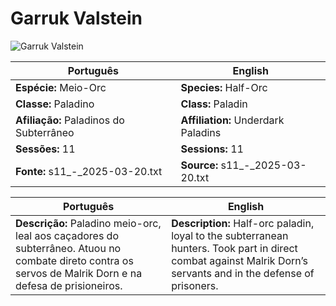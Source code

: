 
# Garruk Valstein
![Garruk Valstein](garruk_valstein.png)

| Português | English |
|-----------|---------|
| **Espécie:** Meio-Orc | **Species:** Half-Orc |
| **Classe:** Paladino | **Class:** Paladin |
| **Afiliação:** Paladinos do Subterrâneo | **Affiliation:** Underdark Paladins |
| **Sessões:** 11 | **Sessions:** 11 |
| **Fonte:** s11_-_2025-03-20.txt | **Source:** s11_-_2025-03-20.txt |

| Português | English |
|-----------|---------|
| **Descrição:** Paladino meio-orc, leal aos caçadores do subterrâneo. Atuou no combate direto contra os servos de Malrik Dorn e na defesa de prisioneiros. | **Description:** Half-orc paladin, loyal to the subterranean hunters. Took part in direct combat against Malrik Dorn’s servants and in the defense of prisoners. |

















